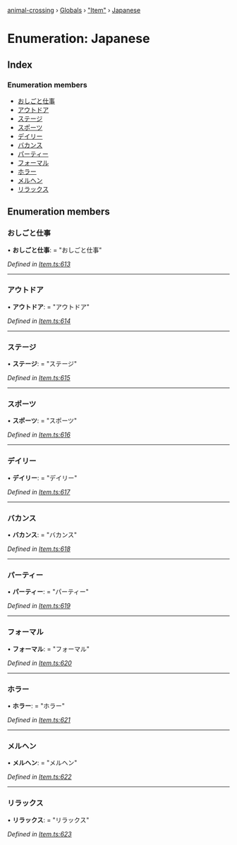 [animal-crossing](../README.md) › [Globals](../globals.md) › ["Item"](../modules/_item_.md) › [Japanese](_item_.japanese.md)

# Enumeration: Japanese

## Index

### Enumeration members

* [おしごと仕事](_item_.japanese.md#おしごと仕事)
* [アウトドア](_item_.japanese.md#アウトドア)
* [ステージ](_item_.japanese.md#ステージ)
* [スポーツ](_item_.japanese.md#スポーツ)
* [デイリー](_item_.japanese.md#デイリー)
* [バカンス](_item_.japanese.md#バカンス)
* [パーティー](_item_.japanese.md#パーティー)
* [フォーマル](_item_.japanese.md#フォーマル)
* [ホラー](_item_.japanese.md#ホラー)
* [メルヘン](_item_.japanese.md#メルヘン)
* [リラックス](_item_.japanese.md#リラックス)

## Enumeration members

###  おしごと仕事

• **おしごと仕事**: = "おしごと仕事"

*Defined in [Item.ts:613](https://github.com/Norviah/animal-crossing/blob/f22c64d/module/types/Item.ts#L613)*

___

###  アウトドア

• **アウトドア**: = "アウトドア"

*Defined in [Item.ts:614](https://github.com/Norviah/animal-crossing/blob/f22c64d/module/types/Item.ts#L614)*

___

###  ステージ

• **ステージ**: = "ステージ"

*Defined in [Item.ts:615](https://github.com/Norviah/animal-crossing/blob/f22c64d/module/types/Item.ts#L615)*

___

###  スポーツ

• **スポーツ**: = "スポーツ"

*Defined in [Item.ts:616](https://github.com/Norviah/animal-crossing/blob/f22c64d/module/types/Item.ts#L616)*

___

###  デイリー

• **デイリー**: = "デイリー"

*Defined in [Item.ts:617](https://github.com/Norviah/animal-crossing/blob/f22c64d/module/types/Item.ts#L617)*

___

###  バカンス

• **バカンス**: = "バカンス"

*Defined in [Item.ts:618](https://github.com/Norviah/animal-crossing/blob/f22c64d/module/types/Item.ts#L618)*

___

###  パーティー

• **パーティー**: = "パーティー"

*Defined in [Item.ts:619](https://github.com/Norviah/animal-crossing/blob/f22c64d/module/types/Item.ts#L619)*

___

###  フォーマル

• **フォーマル**: = "フォーマル"

*Defined in [Item.ts:620](https://github.com/Norviah/animal-crossing/blob/f22c64d/module/types/Item.ts#L620)*

___

###  ホラー

• **ホラー**: = "ホラー"

*Defined in [Item.ts:621](https://github.com/Norviah/animal-crossing/blob/f22c64d/module/types/Item.ts#L621)*

___

###  メルヘン

• **メルヘン**: = "メルヘン"

*Defined in [Item.ts:622](https://github.com/Norviah/animal-crossing/blob/f22c64d/module/types/Item.ts#L622)*

___

###  リラックス

• **リラックス**: = "リラックス"

*Defined in [Item.ts:623](https://github.com/Norviah/animal-crossing/blob/f22c64d/module/types/Item.ts#L623)*
